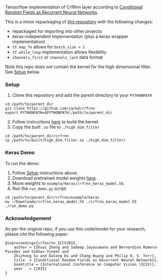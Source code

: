 Tensorflow implementation of CrfRnn layer according to [Conditional Random Fields as Recurrent Neural Networks](http://www.robots.ox.ac.uk/~szheng/papers/CRFasRNN.pdf).

This is a minor repackaging of [this repository](https://github.com/sadeepj/crfasrnn_keras) with the following changes:
* repackaged for importing into other projects
* keras-independent implementation (plus a keras wrapper implementation)
* `tf.map_fn` allows for `batch_size > 1`
* `tf.while_loop` implementation allows flexibility
* `channels_first` or `channels_last` data format

Note this repo does *not* contain the kernel for the high dimensional filter. See [Setup](#setup) below.

### Setup
1. Clone this repository and add the parent directory to your `PYTHONPATH`
```
cd /path/to/parent_dir
git clone https://github.com/jackd/crfrnn
export PYTHONPATH=$PYTHONPATH:/path/to/parent_dir
```
2. Follow instructions [here](https://github.com/sadeepj/crfasrnn_keras) to build the kernel.
3. Copy the built `.so` file to `./high_dim_filter`
```
cd /path/to/parent_dir/crfrnn
cp /path/to/built/high_dim_filter.so ./high_dim_filter/
```

### Keras Demo
To run the demo:
1. Follow [Setup](#setup) instructions above.
2. Download pretrained model weights [here](https://goo.gl/ciEYZi).
3. Move weights to `example/keras/crfrnn_keras_model.h5`.
4. Run the `run_demo.py` script.
```
cd /path/to/parent_dir/crfrnn/example/keras
mv ~/Downloads/crfrnn_keras_model.h5 ./crfrnn_keras_model.h5
./run_demo.py
```

### Acknowledgement
As per the original repo, if you use this code/model for your research, please cite the following paper:
```
@inproceedings{crfasrnn_ICCV2015,
    author = {Shuai Zheng and Sadeep Jayasumana and Bernardino Romera-Paredes and Vibhav Vineet and
    Zhizhong Su and Dalong Du and Chang Huang and Philip H. S. Torr},
    title  = {Conditional Random Fields as Recurrent Neural Networks},
    booktitle = {International Conference on Computer Vision (ICCV)},
    year   = {2015}
}
```
